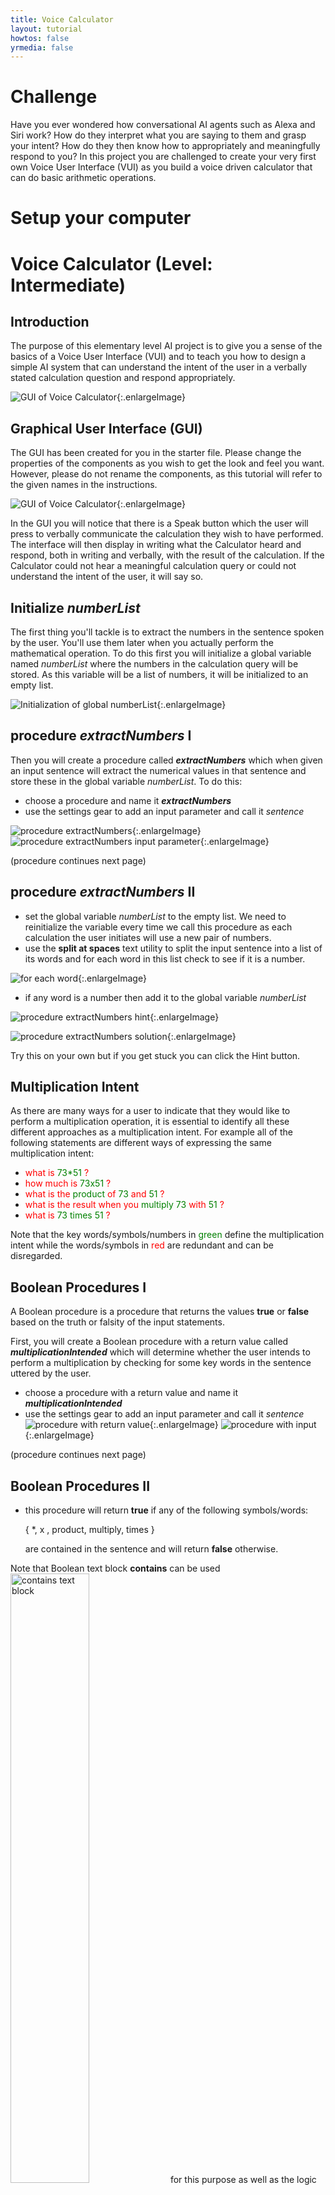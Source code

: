 ```yaml
---
title: Voice Calculator
layout: tutorial
howtos: false
yrmedia: false
---
```


# Challenge

Have you ever wondered how conversational AI agents such as Alexa and Siri work?  How do they interpret what you are saying to them and grasp your intent?  How do they then know how to appropriately and meaningfully respond to you?  In this project you are challenged to create your very first own Voice User Interface (VUI) as you build a voice driven calculator that can do basic arithmetic operations.

# Setup your computer

<div class="setup" id="connect_app"></div>

# Voice Calculator (Level: Intermediate)

## Introduction



The purpose of this elementary level AI project is to give you a sense of the basics of a Voice User Interface (VUI) and to teach you how to design a simple AI system that can understand the intent of the user in a verbally stated calculation question and respond appropriately.


![GUI of Voice Calculator](../images/voiceCalculator/GUI.png){:.enlargeImage}


## Graphical User Interface (GUI)

The GUI has been created for you in the starter file.  Please change the properties of the components as you wish to get the look and feel you want.  However, please do not rename the components, as this tutorial will refer to the given names in the instructions.

![GUI of Voice Calculator](../images/voiceCalculator/GUICorrespondence.png){:.enlargeImage}

In the GUI you will notice that there is a Speak  button which the user will press to verbally communicate the calculation they wish to have performed.  The interface will then display in writing what the Calculator heard and respond, both in writing and verbally, with the result of the calculation.  If the Calculator could not hear a meaningful calculation query or could not understand the intent of the user, it will say so.


## Initialize <var>numberList</var>

The first thing you'll tackle is to extract the numbers in the sentence spoken by the user. You'll use them later when you actually perform the mathematical operation.  To do this first you will initialize a global variable named <var>numberList</var> where the numbers in the calculation query will be stored.  As this variable will be a list of numbers,  it will be initialized  to an empty list.


![Initialization of global numberList](../images/voiceCalculator/initialize_numberList.png){:.enlargeImage}

## procedure <var>extractNumbers</var> I

Then you  will create  a procedure  called <strong><var>extractNumbers</var></strong> which when given an input sentence will extract the numerical values in that sentence and store these in the global variable <var>numberList</var>.  To do this:
* choose a procedure and name it <strong><var>extractNumbers</var></strong>
* use the settings gear to add an input parameter and call it <var>sentence</var>


![procedure extractNumbers](../images/voiceCalculator/procedure_extractNumbers.png){:.enlargeImage}![procedure extractNumbers input parameter](../images/voiceCalculator/procedure_extractNumbers_inputParameter.png){:.enlargeImage}

(procedure continues next page)

## procedure <var>extractNumbers</var> II

* set the global variable <var>numberList</var> to the empty list.  We need to reinitialize the variable every time we call this procedure as each calculation the user initiates will use a new pair of numbers.
* use  the <strong>split at spaces</strong> text utility to split the input sentence into a list of  its words and for each word in this list check to see if it is a number.

![for each word ](../images/voiceCalculator/foreach_split.png){:.enlargeImage}

* if any word is a number then add it to the global variable <var>numberList</var>

<hint markdown="block" title="Give me a hint">

![procedure extractNumbers hint](../images/voiceCalculator/procedure_extractNumbers1.png){:.enlargeImage}

<hint markdown="block" title="Check my solution">

![procedure extractNumbers solution](../images/voiceCalculator/procedure_extractNumbers2.png){:.enlargeImage}

</hint>

</hint>

 Try this on your own but if you get stuck you can click the Hint button.


## Multiplication Intent
As there are many ways for a user to indicate that they would like to perform a multiplication operation, it is essential to identify all these different approaches as a multiplication intent.  For example all of the following statements are different ways of expressing the same multiplication intent: 
* <span style="color:red">what is</span> <span style="color:green">73\*51</span> <span style="color:red">?</span>
* <span style="color:red">how much is</span> <span style="color:green">73x51</span><span style="color:red"> ?</span>
* <span style="color:red">what is the <span style="color:green">product</span> of</span> <span style="color:green">73</span> <span style="color:red">and</span> <span style="color:green">51</span> <span style="color:red">?</span>
* <span style="color:red">what is the result when you</span> <span style="color:green">multiply 73</span> <span style="color:red">with</span> <span style="color:green">51</span> <span style="color:red">?</span>
* <span style="color:red">what is</span> <span style="color:green">73 times 51</span> <span style="color:red">?</span>

Note that the key words/symbols/numbers in <span style="color:green">green</span> define the multiplication intent while the words/symbols in <span style="color:red">red</span> are redundant and can be disregarded.

## Boolean Procedures I
A Boolean procedure is a procedure that returns the values <strong>true</strong> or <strong>false</strong> based on the truth or falsity of the input statements.  

First, you will create a Boolean procedure with a return value called <strong><var>multiplicationIntended</var></strong> which will determine whether the user intends to perform a multiplication by checking for some key words in the sentence uttered by the user.

* choose a procedure with a return value and name it <strong><var>multiplicationIntended</var></strong>
* use the settings gear to add an input parameter and call it <var>sentence</var>
![procedure with return value](../images/voiceCalculator/procedureWithReturn.png){:.enlargeImage}
![procedure with input](../images/voiceCalculator/proceduremultiplicationIntendedwithinput.png){:.enlargeImage}

(procedure continues next page)

## Boolean Procedures II
* this procedure will return <strong>true</strong> if any of the following symbols/words: 

   { \*, x , product, multiply, times } 

   are contained in the sentence and will return <strong>false</strong> otherwise.  
<hint markdown="block" title="Give me a hint">

Note that Boolean text block <strong>contains</strong> can be used
<img src="../images/voiceCalculator/containstextpiece.png" alt="contains text block" style="width:50%">
for this purpose as well as  the logic operator <strong>or</strong> which can be utilized in a nested fashion.  
![logic block OR](../images/voiceCalculator/LogicOR.png){:.enlargeImage}
![logic block OR nested twice](../images/voiceCalculator/2NestedOR.png){:.enlargeImage}
![logic block OR nested three times](../images/voiceCalculator/3NestedOR.png){:.enlargeImage}

You can keep nesting as many <strong>or</strong> blocks as you need.  If any one of the nested <strong>or</strong> operators returns <strong>true</strong> then the collection returns <strong>true</strong>. 

<hint markdown="block" title="Check my solution">

![procedure multiplicationIntended solution](../images/voiceCalculator/procedure_multiplicationIntended.png){:.enlargeImage}

</hint>

</hint>

Try this on your own but if you get stuck you can click the Hint button.
 
## Boolean Procedures III
Now you will create three additional Boolean procedures in a similar fashion that will determine if the intended operation of the user is addition, subtraction or division.  Create these procedures but leave them blank for now.   Later, after testing that multiplication is being performed correctly, you will assemble these procedures in a fashion very similar to <strong><var>multiplicationIntended</var></strong>.

![procedure other operations intended](../images/voiceCalculator/otherOperationsIntended.png){:.enlargeImage}

## SpeakButton
Now you will write the code to give functionality to the Speak button.  When the Speak button is clicked:
* clear the <strong>UserTextLabel</strong> and <strong>CalculatorTextLabel</strong>
* call the <strong>SpeechRecognizer</strong> to get the text of what the user has spoken

<hint markdown="block" title="Give me a hint">

![when SpeakButton Click hint](../images/voiceCalculator/whenSpeakButtonClick1.png){:.enlargeImage}

<hint markdown="block" title="Check my solution">

![when SpeakButton Click solution](../images/voiceCalculator/whenSpeakButtonClick2.png){:.enlargeImage}

</hint>

</hint>
Try this on your own but if you get stuck you can click the Hint button.

## when SpeechRecognizer gets text I
When the <strong>SpeechRecognizer</strong> performs its task and returns with a text <var>result</var>:
* set the <strong>UserTextLabel</strong> to this text <var>result</var>.  This indicates what the Calculator heard.
* extract the numbers from the  text <var>result</var> to store them in the global variable <var>numberList</var>  using the procedure <strong><var>extractNumbers</var></strong>.
* set the <strong>CalculatorTextLabel</strong> to a default statement indicating that the Calculator could not understand what the user asked and inviting them to ask a clear calculation question.  For ex:  “I could not understand.  Please ask me a multiplication or addition or subtraction or division question like: What is 123 times 85?”

(task continues next page)

## when SpeechRecognizer gets text II
* check that there were exactly two numbers extracted from the sentence uttered by the user and if so, determine
	* if the intent was multiplication, set <strong>CalculatorTextLabel</strong> to the product of the two numbers
	* else if the intent was division, …… (leave blank for now)
	* else if the intent was addition, ….. (leave blank for now)
	* else if the intent was subtraction,  …..(leave blank for now)
* use the <strong>TextToSpeech</strong> component to have the Calculator verbally read the contents of  the <strong>CalculatorTextLabel</strong>.

<hint markdown="block" title="Give me a hint">

![when SpeechRecognizer gets text hint](../images/voiceCalculator/whenSpeechRecognizer1AfterGettingText1.png){:.enlargeImage}

<hint markdown="block" title="Check my solution">

![when SpeechRecognizer gets text partial solution](../images/voiceCalculator/whenSpeechRecognizer1AfterGettingText2.png){:.enlargeImage}

</hint>

</hint>
Try this on your own but if you get stuck you can click the Hint button.

## Test your App for Multiplication

<img src="../images/voiceCalculator/AICompanion.png" style="width: 65%">

Now use the AI Companion to check that your app works well for a multiplication calculation.  Try to state your multiplication intent in a variety of ways to make sure that the Calculator responds properly with the correct product.  Also make a non-calculation statement like "Hello how are you doing today?" and check that the Calculator responds appropriately by saying something like "I could not understand.  Please ask me a multiplication or addition or subtraction or division question like: What is 123 times 85?"


## Other operations I
Now complete the three remaining Boolean procedures for the other operations: <strong><var>additionIntended</var></strong>, <strong><var>subtractionIntended</var></strong> and <strong><var>divisionIntended</var></strong>.  You can “copy and paste” the blocks of  the <strong><var>multiplicationIntended</var></strong>  procedure and make the appropriate changes for each operation.
![procedure other operations intended](../images/voiceCalculator/otherOperationsIntended.png){:.enlargeImage}

<hint markdown="block" title="Give me a hint">
The following symbols/words are common ways of indicating intent for each operation
* addition: { + , add, sum, plus}
* subtraction: { - , subtract, difference, minus}
* division: { /, ÷ , divide, quotient, ratio}

<hint markdown="block" title="Check my solution">

![procedure additionIntended solution](../images/voiceCalculator/procedure_additionIntended.png){:.enlargeImage}

![procedure subtractionIntended solution](../images/voiceCalculator/procedure_subtractionIntended.png){:.enlargeImage}

![procedure divisionIntended solution](../images/voiceCalculator/procedure_divisionIntended.png){:.enlargeImage}

</hint>

</hint>
Try this on your own but if you get stuck you can click the Hint button.

## Other operations II
And now complete the remaining parts of <strong>when SpeechRecognizer1.AfterGettingText</strong>

* else if the intent was division, set <strong>CalculatorTextLabel</strong> to the quotient of the two numbers
* else if the intent was addition, set <strong>CalculatorTextLabel</strong> to the sum of the two numbers
* else if the intent was subtraction, set <strong>CalculatorTextLabel</strong> to the difference of the two numbers

<hint markdown="block" title="Check my solution">

![when SpeechRecognizer gets text full solution](../images/voiceCalculator/whenSpeechRecongizer1AfterGettingText3.png){:.enlargeImage}

</hint>

Try this on your own but if you get stuck you can click the Solution button.

## Test Your App again
Congratulations, you have built your first voice driven AI system.  Test it thoroughly to make sure that your Voice Calculator can correctly respond to a variety of different utterances for each operation intended.


# Expand Your App
* The calculator at this point functions a lot like how a beginning foreign language learner may try to function in a foreign country when listening to a native speaker: a few known key words are used to identify the intent of the native speaker and the rest of the other words are completely ignored in high hopes that they are redundant and thus don’t really matter.  For example in the following sentence, all the words in <span style="color:red">red</span> are redundant and can be ignored while the words in <span style="color:green">green</span> are highly relevant in defining the intent of the speaker:

	<span style="color:red">Would you be so kind, oh dear amazing Calculator, to tell me the</span> <span style="color:green">product</span> <span style="color:red">of the most glorious number</span> <span style="color:green">73</span> <span style="color:red">and the supremely wondrous quantity</span> <span style="color:green">51</span> <span style="color:red">?</span>

	* Knowing this limitation of the Voice Calculator, come up with a sentence that will trick it to do a calculation when the intent of the sentence was not a calculation at all.  Test it.
	* Knowing the limitations of the Voice Calculator, come up with a completely legitimate calculation sentence that it will fail to understand. Test it.
	* Can you improve your code to avoid any of the tricky sentences you came up with above?

* Make the calculator take square roots and other more advanced operations you might know.

* Can you try to create a primitive version of Alexa or Siri where the AI will respond to some basic queries like: 
	* What day of the week is it?
	* What is the time?
	* Tell me a joke.
	* What is the weather? (perhaps opens a weather website)
	* What are the top news stories? (perhaps opens a news website)
	* Set up a timer for 30 seconds.




# About Youth Mobile Power 
A lot of us spend all day on our phones, hooked on our favorite apps. We keep typing and swiping, even when we know the risks phones can pose to our attention, privacy, and even our safety.  But the computers in our pockets also create untapped opportunities for young people to learn, connect and transform our communities.

That’s why MIT and YR Media teamed up to launch the Youth Mobile Power series. YR teens produce stories highlighting how young people use their phones in surprising and powerful ways. Meanwhile, the team at MIT is continually enhancing MIT App Inventor to make it possible for users like you to create apps like the ones featured in YR’s reporting.

Essentially: get inspired by the story, get busy making your own app!
 <img src="../images/logos/NSF_4-Color_bitmap_Logo.png" width="75"><img src="../images/logos/MITAppInvlogo1.jpg" width="75"><img src="../images/logos/LOGO_YR_PNG_TRANS.png" width="75">
 
 The YR + MIT collaboration is supported in part by the National Science Foundation. This material is based upon work supported by the National Science Foundation under Grant No. (1906895, 1906636).   Any opinions, findings and conclusions or recommendations expressed in this material are those of the author(s) and do not necessarily reflect the views of the National Science Foundation.

 Check out more apps and interactive news content created by YR <a href="https://yr.media/category/interactive/" target="_blank">here</a>.